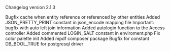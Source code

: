 Changelog version 2.1.3
 
Bugfix cache when entity reference or referenced by other entities
Added JSON_PRETTY_PRINT constant in json_encode mapping file
Important: bugfix with auto left join information
Added autologin function to the Access controller
Added commented LOGIN_SALT constant in enviroment.php
Fix color palette init
Added mpdf composer package
Bugfix for constant DB_BOOL_TRUE for postgresql driver
